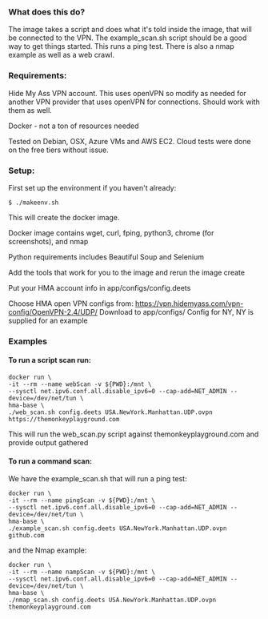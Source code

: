 ### What does this do?

The image takes a script and does what it's told inside the image, that will be connected to the VPN.
The example_scan.sh script should be a good way to get things started.  This runs a ping test.  There is also a nmap example as well as a web crawl.

### Requirements:
Hide My Ass VPN account. This uses openVPN so modify as needed for another VPN provider that uses openVPN for connections.  Should work with them as well.

Docker - not a ton of resources needed

Tested on Debian, OSX, Azure VMs and AWS EC2. Cloud tests were done on the free tiers without issue.


### Setup:
First set up the environment if you haven't already:
```
$ ./makeenv.sh
```
This will create the docker image.

Docker image contains wget, curl, fping, python3, chrome (for screenshots), and nmap

Python requirements includes Beautiful Soup and Selenium

Add the tools that work for you to the image and rerun the image create

Put your HMA account info in app/configs/config.deets

Choose HMA open VPN configs from: https://vpn.hidemyass.com/vpn-config/OpenVPN-2.4/UDP/
Download to app/configs/
Config for NY, NY is supplied for an example

### Examples

#### To run a script scan run:
```
docker run \
-it --rm --name webScan -v ${PWD}:/mnt \
--sysctl net.ipv6.conf.all.disable_ipv6=0 --cap-add=NET_ADMIN --device=/dev/net/tun \
hma-base \
./web_scan.sh config.deets USA.NewYork.Manhattan.UDP.ovpn https://themonkeyplayground.com
```
This will run the web_scan.py script against themonkeyplayground.com and provide output gathered

#### To run a command scan:

We have the example_scan.sh that will run a ping test:
```
docker run \
-it --rm --name pingScan -v ${PWD}:/mnt \
--sysctl net.ipv6.conf.all.disable_ipv6=0 --cap-add=NET_ADMIN --device=/dev/net/tun \
hma-base \
./example_scan.sh config.deets USA.NewYork.Manhattan.UDP.ovpn github.com
```
and the Nmap example:
```
docker run \
-it --rm --name nampScan -v ${PWD}:/mnt \
--sysctl net.ipv6.conf.all.disable_ipv6=0 --cap-add=NET_ADMIN --device=/dev/net/tun \
hma-base \
./nmap_scan.sh config.deets USA.NewYork.Manhattan.UDP.ovpn themonkeyplayground.com
```


